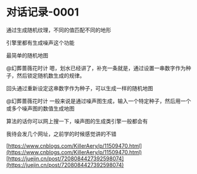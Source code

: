 # 对话记录-0001

通过生成随机纹理，不同的值匹配不同的地形

引擎里都有生成噪声这个功能

最简单的随机地图

@幻葬蔷薇花时计 嗯，划水已经讲了，补充一条就是，通过设置一串数字作为种子，然后锁定随机数生成的规律。

回头通过重新设定这串数字作为种子，可以生成一样的随机地图

@幻葬蔷薇花时计 一般来说是通过噪声图生成，输入一个特定种子，然后用一个或多个噪声图的数值生成地图

算法的话你可以网上搜一下，噪声图的生成类引擎一般都会有

我待会发几个网址，之前学的时候感觉讲的不错

[https://www.cnblogs.com/KillerAery/p/11509470.html](https://www.cnblogs.com/KillerAery/p/11509470.html)  [https://juejin.cn/post/7208084427392598074](https://juejin.cn/post/7208084427392598074)